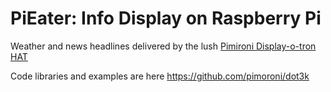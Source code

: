 # PiEater: Info Display on Raspberry Pi

Weather and news headlines delivered by the lush [Pimironi Display-o-tron HAT](https://shop.pimoroni.com/products/display-o-tron-hat)

Code libraries and examples are here https://github.com/pimoroni/dot3k

